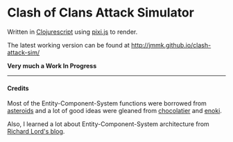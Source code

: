 # Clash of Clans Attack Simulator

Written in [Clojurescript](https://github.com/clojure/clojurescript) using [pixi.js](http://www.pixijs.com/) to render.

The latest working version can be found at http://jmmk.github.io/clash-attack-sim/

**Very much a Work In Progress**


---

#### Credits
Most of the Entity-Component-System functions were borrowed from [asteroids](https://github.com/johntrimble/asteroids) and a lot of good ideas were gleaned from [chocolatier](https://github.com/alexkehayias/chocolatier) and [enoki](https://github.com/harto/enoki).

Also, I learned a lot about Entity-Component-System architecture from [Richard Lord's blog](http://www.richardlord.net/).
